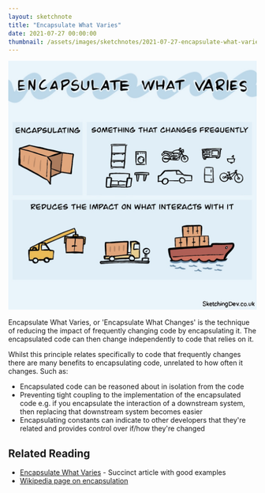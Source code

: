 ```yaml
---
layout: sketchnote
title: "Encapsulate What Varies"
date: 2021-07-27 00:00:00
thumbnail: /assets/images/sketchnotes/2021-07-27-encapsulate-what-varies/encapsulate-what-varies-thumbnail.jpg
---
```


![{{page.title}}](/assets/images/sketchnotes/2021-07-27-encapsulate-what-varies/encapsulate-what-varies.jpg)

Encapsulate What Varies, or 'Encapsulate What Changes' is the technique of reducing the impact of frequently changing code by encapsulating it. The encapsulated code can then change independently to code that relies on it.

Whilst this principle relates specifically to code that frequently changes there are many benefits to encapsulating code, unrelated to how often it changes. Such as:

* Encapsulated code can be reasoned about in isolation from the code
* Preventing tight coupling to the implementation of the encapsulated code e.g. if you encapsulate the interaction of a downstream system, then replacing that downstream system becomes easier
* Encapsulating constants can indicate to other developers that they're related and provides control over if/how they're changed

## Related Reading

- [Encapsulate What Varies](https://alexkondov.com/encapsulate-what-varies/) - Succinct article with good examples
- [Wikipedia page on encapsulation](https://en.wikipedia.org/wiki/Encapsulation_(computer_programming))